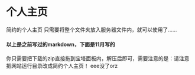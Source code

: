 # 个人主页
简约的个人主页
只需要将整个文件夹放入服务器文件内，就可以使用了……

#### 以上是之前写过的markdown，下面是11月写的
你只需要把下载的zip直接拖到宝塔面板内，解压后即可，需要注意的是：请注意把网站运行目录改成简约个人主页！
eee没了orz
